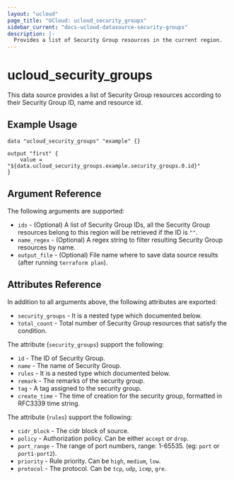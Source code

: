 ```yaml
---
layout: "ucloud"
page_title: "UCloud: ucloud_security_groups"
sidebar_current: "docs-ucloud-datasource-security-groups"
description: |-
  Provides a list of Security Group resources in the current region.
---
```


# ucloud_security_groups

This data source provides a list of Security Group resources according to their Security Group ID, name and resource id.

## Example Usage

```hcl
data "ucloud_security_groups" "example" {}

output "first" {
    value = "${data.ucloud_security_groups.example.security_groups.0.id}"
}
```

## Argument Reference

The following arguments are supported:

* `ids` - (Optional) A list of Security Group IDs, all the Security Group resources belong to this region will be retrieved if the ID is `""`.
* `name_regex` - (Optional) A regex string to filter resulting Security Group resources by name.
* `output_file` - (Optional) File name where to save data source results (after running `terraform plan`).

## Attributes Reference

In addition to all arguments above, the following attributes are exported:

* `security_groups` - It is a nested type which documented below.
* `total_count` - Total number of Security Group resources that satisfy the condition.

The attribute (`security_groups`) support the following:

* `id` - The ID of Security Group.
* `name` - The name of Security Group.
* `rules` - It is a nested type which documented below.
* `remark` - The remarks of the security group.
* `tag` - A tag assigned to the security group.
* `create_time` - The time of creation for the security group, formatted in RFC3339 time string.

The attribute (`rules`) support the following:

* `cidr_block` - The cidr block of source.
* `policy` - Authorization policy. Can be either `accept` or `drop`.
* `port_range` - The range of port numbers, range: 1-65535. (eg: `port` or `port1-port2`).
* `priority` - Rule priority. Can be `high`, `medium`, `low`.
* `protocol` - The protocol. Can be `tcp`, `udp`, `icmp`, `gre`.

